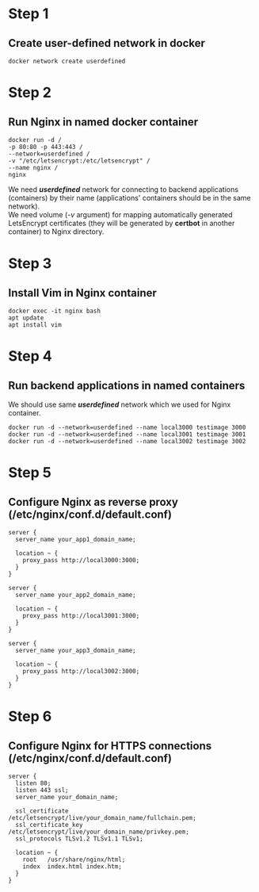 # Step 1
## Create user-defined network in docker
```
docker network create userdefined
```

# Step 2
## Run Nginx in named docker container
```
docker run -d /
-p 80:80 -p 443:443 /
--network=userdefined /
-v "/etc/letsencrypt:/etc/letsencrypt" /
--name nginx /
nginx
```

We need ***userdefined*** network for connecting to backend applications (containers) by their name (applications' containers should be in the same network).  
We need volume (*-v* argument) for mapping automatically generated LetsEncrypt certificates (they will be generated by **certbot** in another container) to Nginx directory.

# Step 3
## Install Vim in Nginx container
```
docker exec -it nginx bash  
apt update  
apt install vim
```

# Step 4
## Run backend applications in named containers
We should use same ***userdefined*** network which we used for Nginx container.
```
docker run -d --network=userdefined --name local3000 testimage 3000
docker run -d --network=userdefined --name local3001 testimage 3001
docker run -d --network=userdefined --name local3002 testimage 3002
```

# Step 5
## Configure Nginx as reverse proxy (/etc/nginx/conf.d/default.conf)
```
server {
  server_name your_app1_domain_name;

  location ~ {
    proxy_pass http://local3000:3000;
  }
}

server {
  server_name your_app2_domain_name;

  location ~ {
    proxy_pass http://local3001:3000;
  }
}

server {
  server_name your_app3_domain_name;

  location ~ {
    proxy_pass http://local3002:3000;
  }
}
```

# Step 6
## Configure Nginx for HTTPS connections (/etc/nginx/conf.d/default.conf)
```
server {
  listen 80;
  listen 443 ssl;
  server_name your_domain_name;
  
  ssl_certificate /etc/letsencrypt/live/your_domain_name/fullchain.pem;
  ssl_certificate_key /etc/letsencrypt/live/your_domain_name/privkey.pem;
  ssl_protocols TLSv1.2 TLSv1.1 TLSv1;
  
  location ~ {
    root   /usr/share/nginx/html;
    index  index.html index.htm;
  }
}
```
